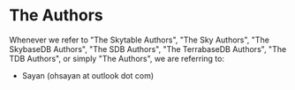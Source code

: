 # The Authors
Whenever we refer to "The Skytable Authors", "The Sky Authors", "The SkybaseDB Authors", "The SDB Authors", "The TerrabaseDB Authors", "The TDB Authors", or simply "The Authors", we are referring to:
- Sayan (ohsayan at outlook dot com)